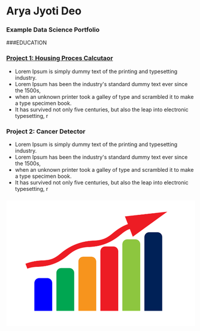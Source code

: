 # Arya Jyoti Deo
### Example Data Science Portfolio

###EDUCATION


### [Project 1: Housing Proces Calcutaor](https://duckduckgo.com)

- Lorem Ipsum is simply dummy text of the printing and typesetting industry. 
- Lorem Ipsum has been the industry's standard dummy text ever since the 1500s, 
- when an unknown printer took a galley of type and scrambled it to make a type specimen book. 
- It has survived not only five centuries, but also the leap into electronic typesetting, r

### Project 2: Cancer Detector
- Lorem Ipsum is simply dummy text of the printing and typesetting industry. 
- Lorem Ipsum has been the industry's standard dummy text ever since the 1500s, 
- when an unknown printer took a galley of type and scrambled it to make a type specimen book. 
- It has survived not only five centuries, but also the leap into electronic typesetting, r

### ![Sample Graph to show](/images/ascending-graph-1173935_960_720.png)

